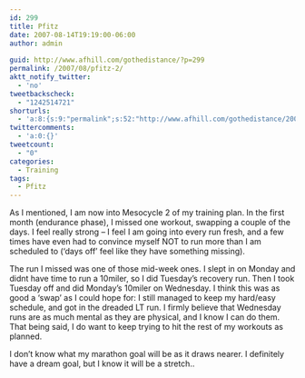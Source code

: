 ```yaml
---
id: 299
title: Pfitz
date: 2007-08-14T19:19:00-06:00
author: admin
  
guid: http://www.afhill.com/gothedistance/?p=299
permalink: /2007/08/pfitz-2/
aktt_notify_twitter:
  - 'no'
tweetbackscheck:
  - "1242514721"
shorturls:
  - 'a:8:{s:9:"permalink";s:52:"http://www.afhill.com/gothedistance/2007/08/pfitz-2/";s:7:"tinyurl";s:25:"http://tinyurl.com/b85aca";s:4:"isgd";s:17:"http://is.gd/hmVq";s:5:"bitly";s:18:"http://bit.ly/bgX7";s:5:"snipr";s:22:"http://snipr.com/at3os";s:5:"snurl";s:22:"http://snurl.com/at3os";s:7:"snipurl";s:24:"http://snipurl.com/at3os";s:4:"trim";s:17:"http://tr.im/d03w";}'
twittercomments:
  - 'a:0:{}'
tweetcount:
  - "0"
categories:
  - Training
tags:
  - Pfitz
---
```

As I mentioned, I am now into Mesocycle 2 of my training plan. In the first month (endurance phase), I missed one workout, swapping a couple of the days. I feel really strong &#8211; I feel I am going into every run fresh, and a few times have even had to convince myself NOT to run more than I am scheduled to (&#8216;days off&#8217; feel like they have something missing). 

The run I missed was one of those mid-week ones. I slept in on Monday and didnt have time to run a 10miler, so I did Tuesday&#8217;s recovery run. Then I took Tuesday off and did Monday&#8217;s 10miler on Wednesday. I think this was as good a &#8216;swap&#8217; as I could hope for: I still managed to keep my hard/easy schedule, and got in the dreaded LT run. I firmly believe that Wednesday runs are as much mental as they are physical, and I know I can do them. That being said, I do want to keep trying to hit the rest of my workouts as planned.

I don&#8217;t know what my marathon goal will be as it draws nearer. I definitely have a dream goal, but I know it will be a stretch..